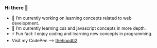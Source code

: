 ### Hi there 👋

- 🔭 I’m currently working on learning concepts related to web development.
- 🌱 I’m currently learning css and javascript concepts in more depth.
- ⚡ Fun fact: I enjoy coding and learning new concepts in programming.
- Visit my CodePen --> [thehood02](https://codepen.io/thehood02)



<!--
**TheHood02/thehood02** is a ✨ _special_ ✨ repository because its `README.md` (this file) appears on your GitHub profile.

Here are some ideas to get you started:

- 🔭 I’m currently working on ...
- 🌱 I’m currently learning ...
- 👯 I’m looking to collaborate on ...
- 🤔 I’m looking for help with ...
- 💬 Ask me about ...
- 📫 How to reach me: ...
- 😄 Pronouns: ...
- ⚡ Fun fact: ...
-->
